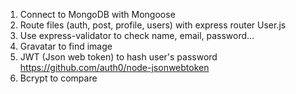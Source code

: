 1. Connect to MongoDB with Mongoose
2. Route files (auth, post, profile, users) with express router
User.js
1. Use express-validator to check name, email, password...
2. Gravatar to find image
3. JWT (Json web token) to hash user's password
   https://github.com/auth0/node-jsonwebtoken
4. Bcrypt to compare
